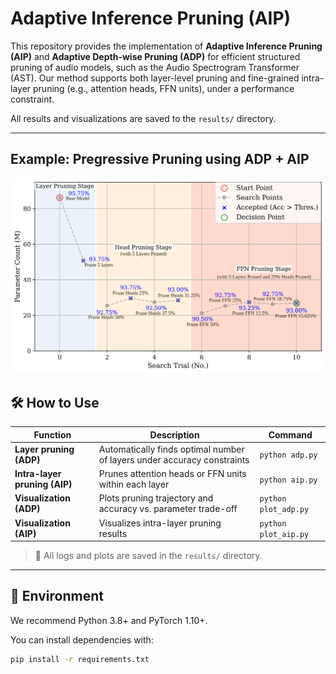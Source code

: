 # Adaptive Inference Pruning (AIP)

This repository provides the implementation of **Adaptive Inference Pruning (AIP)** and **Adaptive Depth-wise Pruning (ADP)** for efficient structured pruning of audio models, such as the Audio Spectrogram Transformer (AST). Our method supports both layer-level pruning and fine-grained intra-layer pruning (e.g., attention heads, FFN units), under a performance constraint.

All results and visualizations are saved to the `results/` directory.

---
## Example: Pregressive Pruning using ADP + AIP
![Pruning Curve](AIP-esc50-ast-fold_1-seed_6.svg)


## 🛠️ How to Use

| Function | Description | Command |
|----------|-------------|---------|
| **Layer pruning (ADP)** | Automatically finds optimal number of layers under accuracy constraints | `python adp.py` |
| **Intra-layer pruning (AIP)** | Prunes attention heads or FFN units within each layer | `python aip.py` |
| **Visualization (ADP)** | Plots pruning trajectory and accuracy vs. parameter trade-off | `python plot_adp.py` |
| **Visualization (AIP)** | Visualizes intra-layer pruning results | `python plot_aip.py` |

> 🔧 All logs and plots are saved in the `results/` directory.

---

## 🧱 Environment

We recommend Python 3.8+ and PyTorch 1.10+.

You can install dependencies with:

```bash
pip install -r requirements.txt
